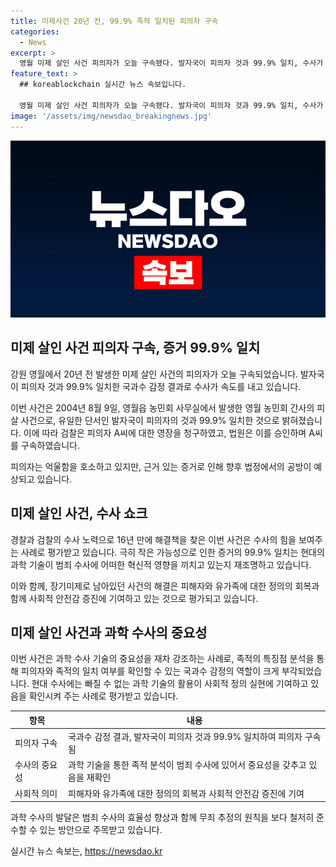 ```yaml
---
title: 미제사건 20년 전, 99.9% 족적 일치된 피의자 구속
categories:
  - News
excerpt: >
  영월 미제 살인 사건 피의자가 오늘 구속됐다. 발자국이 피의자 것과 99.9% 일치, 수사가 속도를 내고 있다. 피의자는 억울함을 호소하며 법정에서 공방이 예상된다. 2004년 발생한 이 사건은 2014년 재수사로 다시 주목받으며, 족적의 감식 기술을 통해 수사가 진전되었다. 법원은 피의자에게 압수수색과 보강 수사를 벌이며 영장을 발부했다.
feature_text: >
  ## koreablockchain 실시간 뉴스 속보입니다.

  영월 미제 살인 사건 피의자가 오늘 구속됐다. 발자국이 피의자 것과 99.9% 일치, 수사가 속도를 내고 있다. 피의자는 억울함을 호소하며 법정에서 공방이 예상된다. 2004년 발생한 이 사건은 2014년 재수사로 다시 주목받으며, 족적의 감식 기술을 통해 수사가 진전되었다. 법원은 피의자에게 압수수색과 보강 수사를 벌이며 영장을 발부했다.
image: '/assets/img/newsdao_breakingnews.jpg'
---
```


<p><img src="/assets/img/newsdao_breakingnews.jpg" alt="koreablockchain 속보" /></p>

<h2 data-ke-size="size26">미제 살인 사건 피의자 구속, 증거 99.9% 일치</h2>

<p data-ke-size="size16">강원 영월에서 20년 전 발생한 미제 살인 사건의 피의자가 오늘 구속되었습니다. 발자국이 피의자 것과 99.9% 일치한 국과수 감정 결과로 수사가 속도를 내고 있습니다.</p>

<p data-ke-size="size16">이번 사건은 2004년 8월 9일, 영월읍 농민회 사무실에서 발생한 영월 농민회 간사의 피살 사건으로, 유일한 단서인 발자국이 피의자의 것과 99.9% 일치한 것으로 밝혀졌습니다. 이에 따라 검찰은 피의자 A씨에 대한 영장을 청구하였고, 법원은 이를 승인하며 A씨를 구속하였습니다.</p>

<p data-ke-size="size16">피의자는 억울함을 호소하고 있지만, 근거 있는 증거로 인해 향후 법정에서의 공방이 예상되고 있습니다.</p>

<h2 data-ke-size="size26">미제 살인 사건, 수사 쇼크</h2>

<p data-ke-size="size16">경찰과 검찰의 수사 노력으로 16년 만에 해결책을 찾은 이번 사건은 수사의 힘을 보여주는 사례로 평가받고 있습니다. 극히 작은 가능성으로 인한 증거의 99.9% 일치는 현대의 과학 기술이 범죄 수사에 어떠한 혁신적 영향을 끼치고 있는지 재조명하고 있습니다.</p>

<p data-ke-size="size16">이와 함께, 장기미제로 남아있던 사건의 해결은 피해자와 유가족에 대한 정의의 회복과 함께 사회적 안전감 증진에 기여하고 있는 것으로 평가되고 있습니다.</p>

<h2 data-ke-size="size26">미제 살인 사건과 과학 수사의 중요성</h2>

<p data-ke-size="size16">이번 사건은 과학 수사 기술의 중요성을 재차 강조하는 사례로, 족적의 특징점 분석을 통해 피의자와 족적의 일치 여부를 확인할 수 있는 국과수 감정의 역할이 크게 부각되었습니다. 현대 수사에는 빠질 수 없는 과학 기술의 활용이 사회적 정의 실현에 기여하고 있음을 확인시켜 주는 사례로 평가받고 있습니다.</p>

<table>
    <thead>
        <tr>
            <th>항목</th>
            <th>내용</th>
        </tr>
    </thead>
    <tbody>
        <tr>
            <td>피의자 구속</td>
            <td>국과수 감정 결과, 발자국이 피의자 것과 99.9% 일치하여 피의자 구속됨</td>
        </tr>
        <tr>
            <td>수사의 중요성</td>
            <td>과학 기술을 통한 족적 분석이 범죄 수사에 있어서 중요성을 갖추고 있음을 재확인</td>
        </tr>
        <tr>
            <td>사회적 의미</td>
            <td>피해자와 유가족에 대한 정의의 회복과 사회적 안전감 증진에 기여</td>
        </tr>
    </tbody>
</table>

<p data-ke-size="size16">과학 수사의 발달은 범죄 수사의 효율성 향상과 함께 무죄 추정의 원칙을 보다 철저히 준수할 수 있는 방안으로 주목받고 있습니다.</p>
실시간 뉴스 속보는, <a href="https://newsdao.kr" rel="dofollow">https://newsdao.kr</a>



